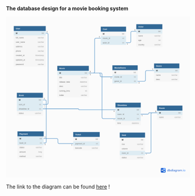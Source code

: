 **The database design for a movie booking system**

![Model](Model.png)

The link to the diagram can be found [here](https://dbdiagram.io/d/607119ceecb54e10c33f9829) !
